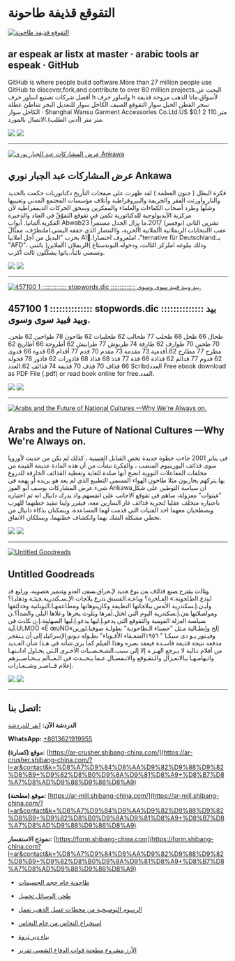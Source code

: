 # التقوقع قذيفة طاحونة

<a href="https://swt.shibang-china.com/?l=ar&img&k=%D8%A7%D9%84%D8%AA%D9%82%D9%88%D9%82%D8%B9+%D9%82%D8%B0%D9%8A%D9%81%D8%A9+%D8%B7%D8%A7%D8%AD%D9%88%D9%86%D8%A9" target="_blank">![التقوقع قذيفة طاحونة](http://static.shibang-china.com/all-800x300/806.jpg)</a>

## ar espeak ar listx at master · arabic tools ar espeak · GitHub
GitHub is where people build software.More than 27 million people use GitHub to discover,fork,and contribute to over 80 million projects.البحث عن أفضل شركات تصنيع اساور حرف h واساور حرف h لأسواق.ماتا الذهب مروحة قذيفة سحر القطن الحبل سوار التقوقع الصيف الكاحل سوار للتعديل البحر شاطئ عطلة الكاحل سوار &middot; Shanghai Wansu Garment Accessories Co.Ltd.US $0.1 2 متر.110 متر متر (أدني الطلب).الاتصال بالمورد.


<a href="https://whatsapp.shibangsoft.com/WhatsApp.php" target="_blank" title="WhatsApp">![](http://static.shibang-china.com/icon/whatsapp.png)</a> <a href="https://swt.shibang-china.com/?l=ar&icon&k=%D8%A7%D9%84%D8%AA%D9%82%D9%88%D9%82%D8%B9+%D9%82%D8%B0%D9%8A%D9%81%D8%A9+%D8%B7%D8%A7%D8%AD%D9%88%D9%86%D8%A9" target="_blank">![](http://static.shibang-china.com/icon/chat-ar.png)</a>

---

<a href="https://swt.shibang-china.com/?l=ar&img&k=%D8%A7%D9%84%D8%AA%D9%82%D9%88%D9%82%D8%B9+%D9%82%D8%B0%D9%8A%D9%81%D8%A9+%D8%B7%D8%A7%D8%AD%D9%88%D9%86%D8%A9" target="_blank">![عرض المشاركات عبد الجبار نوري Ankawa](http://static.shibang-china.com/all-800x300/570.jpg)</a>

## عرض المشاركات عبد الجبار نوري Ankawa
فكرة البطل ( جنون العظمة ) لقد ظهرت على صفحات التأريخ دكتاتوريات حكمت بالحديد والنار وأورثت الفقر والجريمة والبيروقراطية وأتلاف مؤسسات المجتمع المدني وتغييبها وشلّها وطرد أصحاب الكفاءات والعلماء والمفكرين وسحق الحركات الديمقراطية لأن مركزية الآيديولوجية للدكتاتورية تكمن في تقوقع التفوّقْ في العتاد والذخيرة الفكرية.ألمانيا. أبواب Abwab23 تشرين الثاني (نوفمبر) 2017.ما يزال الجدل مستمراً عقب االنتخابات الربملانية.األملانية األخرية، واالنتصار الذي حققه اليمني.املتطرّف، ممثّالً بحزب &quot;البديل من أجل أملانيا Al.ًاملعروف اختصارا ،&quot;ternative für Deutschland.بـ &quot;AFD&quot;، وذلك ببلوغه املركز الثالث، ودخوله.البوندستاغ )الربملان األملاين( باثنني وتسعني نائباً،.باتوا يشكّلون ثالث أكرب.


<a href="https://whatsapp.shibangsoft.com/WhatsApp.php" target="_blank" title="WhatsApp">![](http://static.shibang-china.com/icon/whatsapp.png)</a> <a href="https://swt.shibang-china.com/?l=ar&icon&k=%D8%A7%D9%84%D8%AA%D9%82%D9%88%D9%82%D8%B9+%D9%82%D8%B0%D9%8A%D9%81%D8%A9+%D8%B7%D8%A7%D8%AD%D9%88%D9%86%D8%A9" target="_blank">![](http://static.shibang-china.com/icon/chat-ar.png)</a>

---

<a href="https://swt.shibang-china.com/?l=ar&img&k=%D8%A7%D9%84%D8%AA%D9%82%D9%88%D9%82%D8%B9+%D9%82%D8%B0%D9%8A%D9%81%D8%A9+%D8%B7%D8%A7%D8%AD%D9%88%D9%86%D8%A9" target="_blank">![457100 1 :::::::::::::: stopwords.dic :::::::::::::: بيد وبيد فبيد سوى وسوى.](http://static.shibang-china.com/all-800x300/277.jpg)</a>

## 457100 1 :::::::::::::: stopwords.dic :::::::::::::: بيد وبيد فبيد سوى وسوى.
.طحال 66 طحل 68 طحلب 77 طحالب 62 طحلبيات 62 طاحون 78 طواحين 62 طحن 70 طحين 70 طوارف 62 طارفة 74 طربوش 77 طرابيش 62 أطروحة 66 أطاريح 62 مطرح 77 مطارح 62.أقدمية 73 مقدمة 73 مقدم 70 قدم 77 أقدام 68 قدوة 66 قدوى 62 قدوم 77 قدائم 62 قذاذة 66 قذة 77 قذذ 68 قذاذ 68 قاذورات 62 قاذور 78 قحولة 66 قذاف 70 قذف 70 قذيفة 74 قذائف 62.العدد Scribdالعدد Free ebook download as PDF File (.pdf) or read book online for free.العدد.


<a href="https://whatsapp.shibangsoft.com/WhatsApp.php" target="_blank" title="WhatsApp">![](http://static.shibang-china.com/icon/whatsapp.png)</a> <a href="https://swt.shibang-china.com/?l=ar&icon&k=%D8%A7%D9%84%D8%AA%D9%82%D9%88%D9%82%D8%B9+%D9%82%D8%B0%D9%8A%D9%81%D8%A9+%D8%B7%D8%A7%D8%AD%D9%88%D9%86%D8%A9" target="_blank">![](http://static.shibang-china.com/icon/chat-ar.png)</a>

---

<a href="https://swt.shibang-china.com/?l=ar&img&k=%D8%A7%D9%84%D8%AA%D9%82%D9%88%D9%82%D8%B9+%D9%82%D8%B0%D9%8A%D9%81%D8%A9+%D8%B7%D8%A7%D8%AD%D9%88%D9%86%D8%A9" target="_blank">![Arabs and the Future of National Cultures —Why We&#39;re Always on.](http://static.shibang-china.com/all-800x300/343.jpg)</a>

## Arabs and the Future of National Cultures —Why We&#39;re Always on.
فى يناير 2001 جاءت خطوة جديدة تخص القنابل الچيينية ، كذلك لم يكن من حديث لأوروپا سوى قذائف اليورينيوم المنضب ، والفكرة نشأت من أن هذه المادة عديمة القيمة من مخلفات المفاعلات النووية اتضح أنها صلدة للغاية وتغطية القذائف الخارقة للدروع بها.يتركهم يحاربون مثلا طاحون الهواء المسمى التطبيع الذى لم يعد هو يريده أو يهمه فى شىء.عرض المشاركات يوسف أبو الفوز Ankawaان سياسة التوطين على شكل &quot;غيتوات&quot; معزولة، ساهم في تقوقع الاجانب على انفسهم.واذ يدرك دانيال انه تم اختياره باعتباره متخلف عقليا لتجربة قذائف غاز السارين معه، فيقرر ولينا تنفيذ خطتهما للهرب ويصطحبان معهما احد الفتيات التي قدمت لهما المساعدة، ويتمكنان بذكاء دانيال من تخطي مشكلة الشك بهما وانكشاف خطتهما، ويسلكان الانفاق.


<a href="https://whatsapp.shibangsoft.com/WhatsApp.php" target="_blank" title="WhatsApp">![](http://static.shibang-china.com/icon/whatsapp.png)</a> <a href="https://swt.shibang-china.com/?l=ar&icon&k=%D8%A7%D9%84%D8%AA%D9%82%D9%88%D9%82%D8%B9+%D9%82%D8%B0%D9%8A%D9%81%D8%A9+%D8%B7%D8%A7%D8%AD%D9%88%D9%86%D8%A9" target="_blank">![](http://static.shibang-china.com/icon/chat-ar.png)</a>

---

<a href="https://swt.shibang-china.com/?l=ar&img&k=%D8%A7%D9%84%D8%AA%D9%82%D9%88%D9%82%D8%B9+%D9%82%D8%B0%D9%8A%D9%81%D8%A9+%D8%B7%D8%A7%D8%AD%D9%88%D9%86%D8%A9" target="_blank">![Untitled Goodreads](http://static.shibang-china.com/all-800x300/1244.jpg)</a>

## Untitled Goodreads
ﻭﺜﺎﻟﺙ ﻴﻘﺘﺭﺡ ﺼﻨﻊ ﻗﺫﺍﺌﻑ ﻤﻥ ﻨﻭﻉ ﺠﺩﻴﺩ ﻹ.ﺤﺭﺍﻕ.ﺴﻔﻥ ﺍﻟﻌﺩﻭ ﻭﺘﺩﻤﻴﺭ ﺤﺼﻭﻨﻪ، ﻭﺭﺍﺒﻊ ﻗﺩ ﺍﺒﺘﺩﻉ.ﺍﻟﻁﺎﺤﻭﻨﺔ.» ﺍﻟﻔـﺎﺨﺭﺓ؟ ﻭﺒﺎﻋـﺔ.ﺍﻟﻔﺴﺘﻕ ﺘﺫﺭﻉ ﺒﻼﺠﺎﺕ ﺍﻹ.ﺴـﻜﻨﺩﺭﻴﺔ.ﺠﻴﺌـﺔ ﻭﺫﻫﺎﺒ.ﺎ؟ ﻭﺃﻴـﻥ.ﺇ.ﺴﻜﻨﺩﺭﻴﺔ ﺍﻷﻤﺱ ﺒﺒﻼﺠﺎﺘﻬﺎ ﺍﻟﻨﻅﻴﻔﺔ ﻭﻜﺎﺯﻴﻨﻭﻫﺎﺘﻬﺎ ﻭﻤﻁﺎﻋﻤﻬـﺎ.ﺍﻟﻴﻭﻨﺎﻨﻴﺔ ﻭﺤﺩﺍﺌﻘﻬﺎ ﻭﻤﻭﺍﺼﻼﺘﻬﺎ ﻤﻥ.ﺇ.ﺴﻜﻨﺩﺭﻴﺔ ﺍﻟﻴﻭﻡ ﺍﻟﺘﻲ ﺍﺨﺘل.ﺃﻤﺭﻫﺎ ﻭﺘﻠﻭﺙ ﺒﺤﺭﻫﺎ ﻭﻋﻼﻫﺎ ﺍﻟﺒﻠﻰ ﻭﺍﻟﺼﺩﺃ؟.ﻥ ﺴﻴﺎﺴﺔ ﺍﻟﻌﺯﻟﺔ ﺍﻟﻘﻭﻤﻴﺔ ﻭﺍﻟﺘﻘﻭﻗﻊ ﺍﻟﺘﻲ ﻴﺩﻋﻭ.ﺇ.ﻟﻴﻬﺎ ﻴﺩﻋﻭ.ﺇ.ﻟﻴﻬﺎ ﺍﻟﺼﻬﺎﻴﻨﺔ.ﺇ.ﻥ ﻜﺎﻨﺕ ﻓﻲ ﺁﻴﺔ.ULMOÒ «Ë œuNO«إﻟﺦ وإﻳﻄـﺎﻟﻴﺔ ﻣـﺜﻞ &quot;ﺣﺴﻨﺎء اﻟـﻄﺎﺣﻮﻧـﺔ&quot; ﺑﻄﻮﻟـﺔ ﺻﻮﻓﻴﺎ.ﻟﻮرﻳﻦ وﻓﻴـﺘﻮر ﻳـﻮ دى ﺳﻴﻜـﺎ &quot; ١٩٥٦اﻟﻀﻌـﻔﺎء اﻷﻗـﻮﻳﺎء&quot; ﺑﻄـﻮﻟﺔ ﺗـﻮﺗﻮ.اﻹﺳﺮاﺋﻴﻠﻴ إﻟﻰ أن ﻳـﻨﻔﺠﺮ ﻣﺪﻓﻌﻪ ﻧﺘﻴﺠﺔ ﻗﺬﻳﻔﺔ ﻓﺎﺳـﺪة ﻓﻴﻔﻘﺪ ﺑﺼﺮه وﻫﺬا اﻟﻔﻴﻠﻢ ﻛﻤﺎ ﻳﺮى.ﺷﺄﻧﻪ ﻓﻰ ﻫـﺬا ﺷﺄن اﻟﻌـﺪﻳﺪ ﻣﻦ أﻓﻼم ﺗـﺎﻟﻴﺔ ﻻ ﻳـﺮﺟﻊ اﻟﻬـﺰ ﺔ إﻻ إﻟﻰ ﺳﺒﺐ.اﻟﺸـﺨـﺼـﻴﺎت اﻷﺧـﺮى اﻟـﺘﻰ ﻳﺤـﺎول اداﻧـﺘﻬـﺎ واﺗـﻬﺎﻣـﻬـﺎ ﺑـﺎﻻﻧﻌـﺰال واﻟـﺘﻘـﻮﻗﻊ واﻻﻧـﻔﺼـﺎل ﻋـﻤﺎ.ﻳـﺤــﺪث ﻓﻰ اﻟـﻌــﺎﻟﻢ ﻳــﺤـﺎﺻــﺮﻫﻢ إﻋﻼم ﻗــﺎﺻـﺮ وﺷــﻌـﺎرات.


<a href="https://whatsapp.shibangsoft.com/WhatsApp.php" target="_blank" title="WhatsApp">![](http://static.shibang-china.com/icon/whatsapp.png)</a> <a href="https://swt.shibang-china.com/?l=ar&icon&k=%D8%A7%D9%84%D8%AA%D9%82%D9%88%D9%82%D8%B9+%D9%82%D8%B0%D9%8A%D9%81%D8%A9+%D8%B7%D8%A7%D8%AD%D9%88%D9%86%D8%A9" target="_blank">![](http://static.shibang-china.com/icon/chat-ar.png)</a>

---
## اتصل بنا:

**الدردشة الآن:** [انقر للدردشة](https://swt.shibang-china.com?l=ar&contact&k=%D8%A7%D9%84%D8%AA%D9%82%D9%88%D9%82%D8%B9+%D9%82%D8%B0%D9%8A%D9%81%D8%A9+%D8%B7%D8%A7%D8%AD%D9%88%D9%86%D8%A9)

**WhatsApp:**  [+8613621919955](https://whatsapp.shibangsoft.com/WhatsApp.php)

**موقع (كسارة):** [https://ar-crusher.shibang-china.com/](https://ar-crusher.shibang-china.com/?l=ar&contact&k=%D8%A7%D9%84%D8%AA%D9%82%D9%88%D9%82%D8%B9+%D9%82%D8%B0%D9%8A%D9%81%D8%A9+%D8%B7%D8%A7%D8%AD%D9%88%D9%86%D8%A9)

**موقع (مطحنة):** [https://ar-mill.shibang-china.com/](https://ar-mill.shibang-china.com/?l=ar&contact&k=%D8%A7%D9%84%D8%AA%D9%82%D9%88%D9%82%D8%B9+%D9%82%D8%B0%D9%8A%D9%81%D8%A9+%D8%B7%D8%A7%D8%AD%D9%88%D9%86%D8%A9)

**نموذج الاستفسار:** [https://form.shibang-china.com](https://form.shibang-china.com?l=ar&contact&k=%D8%A7%D9%84%D8%AA%D9%82%D9%88%D9%82%D8%B9+%D9%82%D8%B0%D9%8A%D9%81%D8%A9+%D8%B7%D8%A7%D8%AD%D9%88%D9%86%D8%A9)

* [طاحونة خام حجم الجسيمات](../30/%D8%B7%D8%A7%D8%AD%D9%88%D9%86%D8%A9%20%D8%AE%D8%A7%D9%85%20%D8%AD%D8%AC%D9%85%20%D8%A7%D9%84%D8%AC%D8%B3%D9%8A%D9%85%D8%A7%D8%AA.md)

* [طحن الوسائل تحميل](../27/%D8%B7%D8%AD%D9%86%20%D8%A7%D9%84%D9%88%D8%B3%D8%A7%D8%A6%D9%84%20%D8%AA%D8%AD%D9%85%D9%8A%D9%84.md)

* [الرسوم التوضيحية من محطات غسل الذهب تعمل](../28/%D8%A7%D9%84%D8%B1%D8%B3%D9%88%D9%85%20%D8%A7%D9%84%D8%AA%D9%88%D8%B6%D9%8A%D8%AD%D9%8A%D8%A9%20%D9%85%D9%86%20%D9%85%D8%AD%D8%B7%D8%A7%D8%AA%20%D8%BA%D8%B3%D9%84%20%D8%A7%D9%84%D8%B0%D9%87%D8%A8%20%D8%AA%D8%B9%D9%85%D9%84.md)

* [استخراج النحاس من خام النحاس](../28/%D8%A7%D8%B3%D8%AA%D8%AE%D8%B1%D8%A7%D8%AC%20%D8%A7%D9%84%D9%86%D8%AD%D8%A7%D8%B3%20%D9%85%D9%86%20%D8%AE%D8%A7%D9%85%20%D8%A7%D9%84%D9%86%D8%AD%D8%A7%D8%B3.md)

* [بناء دير ثروة](../30/%D8%A8%D9%86%D8%A7%D8%A1%20%D8%AF%D9%8A%D8%B1%20%D8%AB%D8%B1%D9%88%D8%A9.md)

* [الأرز مشروع مطحنة قوات الدفاع الشعبي تقرير](../29/%D8%A7%D9%84%D8%A3%D8%B1%D8%B2%20%D9%85%D8%B4%D8%B1%D9%88%D8%B9%20%D9%85%D8%B7%D8%AD%D9%86%D8%A9%20%D9%82%D9%88%D8%A7%D8%AA%20%D8%A7%D9%84%D8%AF%D9%81%D8%A7%D8%B9%20%D8%A7%D9%84%D8%B4%D8%B9%D8%A8%D9%8A%20%D8%AA%D9%82%D8%B1%D9%8A%D8%B1.md)